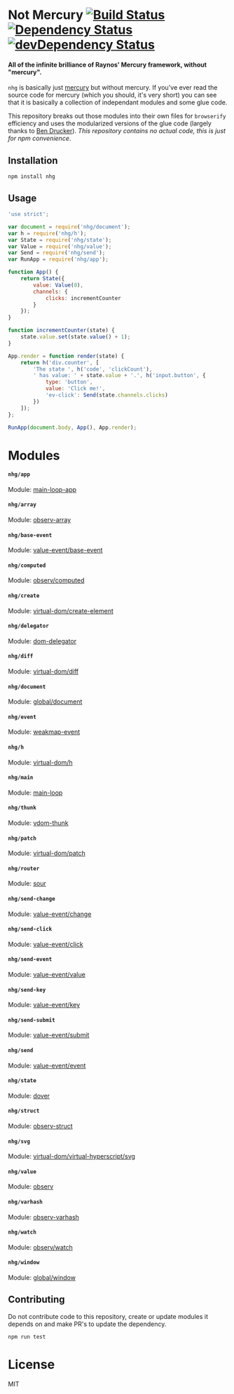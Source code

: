 # Not Mercury [![Build Status](https://travis-ci.org/chrisinajar/not-mercury.svg?branch=master)](https://travis-ci.org/chrisinajar/not-mercury) [![Dependency Status](https://david-dm.org/chrisinajar/not-mercury.svg)](https://david-dm.org/chrisinajar/not-mercury) [![devDependency Status](https://david-dm.org/chrisinajar/not-mercury/dev-status.svg)](https://david-dm.org/chrisinajar/not-mercury#info=devDependencies)
#### All of the infinite brilliance of Raynos' Mercury framework, without "mercury".

`nhg` is basically just [mercury](https://www.npmjs.com/package/mercury) but without mercury. If you've ever read the source code for mercury (which you should, it's very short) you can see that it is basically a collection of independant modules and some glue code.

This repository breaks out those modules into their own files for `browserify` efficiency and uses the modularized versions of the glue code (largely thanks to [Ben Drucker](https://www.npmjs.com/~bendrucker)). *This repository contains no actual code, this is just for npm convenience*.

## Installation

`npm install nhg`

## Usage

```js
'use strict';

var document = require('nhg/document');
var h = require('nhg/h');
var State = require('nhg/state');
var Value = require('nhg/value');
var Send = require('nhg/send');
var RunApp = require('nhg/app');

function App() {
    return State({
        value: Value(0),
        channels: {
            clicks: incrementCounter
        }
    });
}

function incrementCounter(state) {
    state.value.set(state.value() + 1);
}

App.render = function render(state) {
    return h('div.counter', [
        'The state ', h('code', 'clickCount'),
        ' has value: ' + state.value + '.', h('input.button', {
            type: 'button',
            value: 'Click me!',
            'ev-click': Send(state.channels.clicks)
        })
    ]);
};

RunApp(document.body, App(), App.render);
```

# Modules
#### `nhg/app`
Module: [main-loop-app](https://npmjs.com/package/main-loop-app)

#### `nhg/array`
Module: [observ-array](https://npmjs.com/package/observ-array)

#### `nhg/base-event`
Module: [value-event/base-event](https://npmjs.com/package/value-event)

#### `nhg/computed`
Module: [observ/computed](https://npmjs.com/package/observ/computed)

#### `nhg/create`
Module: [virtual-dom/create-element](https://npmjs.com/package/virtual-dom)

#### `nhg/delegator`
Module: [dom-delegator](https://npmjs.com/package/dom-delegator)

#### `nhg/diff`
Module: [virtual-dom/diff](https://npmjs.com/package/virtual-dom)

#### `nhg/document`
Module: [global/document](https://npmjs.com/package/global/document)

#### `nhg/event`
Module: [weakmap-event](https://npmjs.com/package/weakmap-event)

#### `nhg/h`
Module: [virtual-dom/h](https://npmjs.com/package/virtual-dom)

#### `nhg/main`
Module: [main-loop](https://npmjs.com/package/main-loop)

#### `nhg/thunk`
Module: [vdom-thunk](https://npmjs.com/package/vdom-thunk)

#### `nhg/patch`
Module: [virtual-dom/patch](https://npmjs.com/package/virtual-dom)

#### `nhg/router`
Module: [sour](https://npmjs.com/package/sour)

#### `nhg/send-change`
Module: [value-event/change](https://npmjs.com/package/value-event)

#### `nhg/send-click`
Module: [value-event/click](https://npmjs.com/package/value-event)

#### `nhg/send-event`
Module: [value-event/value](https://npmjs.com/package/value-event)

#### `nhg/send-key`
Module: [value-event/key](https://npmjs.com/package/value-event)

#### `nhg/send-submit`
Module: [value-event/submit](https://npmjs.com/package/value-event)

#### `nhg/send`
Module: [value-event/event](https://npmjs.com/package/value-event)

#### `nhg/state`
Module: [dover](https://npmjs.com/package/dover)

#### `nhg/struct`
Module: [observ-struct](https://npmjs.com/package/observ-struct)

#### `nhg/svg`
Module: [virtual-dom/virtual-hyperscript/svg](https://npmjs.com/package/virtual-dom)

#### `nhg/value`
Module: [observ](https://npmjs.com/package/observ)

#### `nhg/varhash`
Module: [observ-varhash](https://npmjs.com/package/observ-varhash)

#### `nhg/watch`
Module: [observ/watch](https://npmjs.com/package/observ/watch)

#### `nhg/window`
Module: [global/window](https://npmjs.com/package/global/window)


## Contributing
Do not contribute code to this repository, create or update modules it depends on and make PR's to update the dependency.

`npm run test`

# License
MIT
